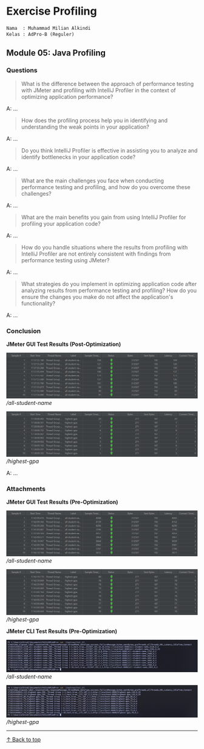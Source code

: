 # Exercise Profiling

```credential
Nama  : Muhammad Milian Alkindi
Kelas : AdPro-B (Reguler)
```

## Module 05: Java Profiling

### Questions

> What is the difference between the approach of performance testing with JMeter and profiling with IntelliJ Profiler in the context of optimizing application performance?

A: ...

> How does the profiling process help you in identifying and understanding the weak points in your application?

A: ...

> Do you think IntelliJ Profiler is effective in assisting you to analyze and identify bottlenecks in your application code?

A: ...

> What are the main challenges you face when conducting performance testing and profiling, and how do you overcome these challenges?

A: ...

> What are the main benefits you gain from using IntelliJ Profiler for profiling your application code?

A: ...

> How do you handle situations where the results from profiling with IntelliJ Profiler are not entirely consistent with findings from performance testing using JMeter?

A: ...

> What strategies do you implement in optimizing application code after analyzing results from performance testing and profiling? How do you ensure the changes you make do not affect the application's functionality?

A: ...

### Conclusion

**JMeter GUI Test Results (Post-Optimization)**

![all-student-name](/docs/img/gui_post_testplan2.jpg)
*/all-student-name*

![highest-gpa](/docs/img/gui_post_testplan3.jpg)
*/highest-gpa*

A: ...

### Attachments

**JMeter GUI Test Results (Pre-Optimization)**

![all-student-name](/docs/img/gui_pre_testplan2.jpg)
*/all-student-name*

![highest-gpa](/docs/img/gui_pre_testplan3.jpg)
*/highest-gpa*

**JMeter CLI Test Results (Pre-Optimization)**

![all-student-name](/docs/img/cli_pre_testplan2.jpg)
*/all-student-name*

![highest-gpa](/docs/img/cli_pre_testplan3.jpg)
*/highest-gpa*

---
[↑ Back to top](#exercise-profiling)